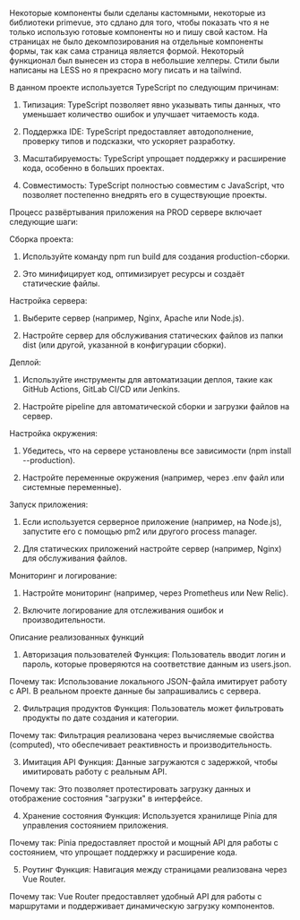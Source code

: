 Некоторые компоненты были сделаны кастомными, некоторые из библиотеки primevue, это сдлано для того, чтобы показать что я не только использую готовые компоненты но и пишу свой кастом.
На страницах не было декомпозирования на отдельные компоненты формы, так как сама страница является формой.
Некоторый функционал был вынесен из стора в небольшие хелперы.
Стили были написаны на LESS но я прекрасно могу писать и на tailwind.


В данном проекте используется TypeScript по следующим причинам:

1. Типизация: TypeScript позволяет явно указывать типы данных, что уменьшает количество ошибок и улучшает читаемость кода.

2. Поддержка IDE: TypeScript предоставляет автодополнение, проверку типов и подсказки, что ускоряет разработку.

3. Масштабируемость: TypeScript упрощает поддержку и расширение кода, особенно в больших проектах.

4. Совместимость: TypeScript полностью совместим с JavaScript, что позволяет постепенно внедрять его в существующие проекты.

Процесс развёртывания приложения на PROD сервере включает следующие шаги:

Сборка проекта:

1. Используйте команду npm run build для создания production-сборки.

2. Это минифицирует код, оптимизирует ресурсы и создаёт статические файлы.

Настройка сервера:

1. Выберите сервер (например, Nginx, Apache или Node.js).

2. Настройте сервер для обслуживания статических файлов из папки dist (или другой, указанной в конфигурации сборки).

Деплой:

1. Используйте инструменты для автоматизации деплоя, такие как GitHub Actions, GitLab CI/CD или Jenkins.

2. Настройте pipeline для автоматической сборки и загрузки файлов на сервер.

Настройка окружения:

1. Убедитесь, что на сервере установлены все зависимости (npm install --production).

2. Настройте переменные окружения (например, через .env файл или системные переменные).

Запуск приложения:

1. Если используется серверное приложение (например, на Node.js), запустите его с помощью pm2 или другого process manager.

2. Для статических приложений настройте сервер (например, Nginx) для обслуживания файлов.

Мониторинг и логирование:

1. Настройте мониторинг (например, через Prometheus или New Relic).

2. Включите логирование для отслеживания ошибок и производительности.

Описание реализованных функций

1. Авторизация пользователей
   Функция: Пользователь вводит логин и пароль, которые проверяются на соответствие данным из users.json.

Почему так: Использование локального JSON-файла имитирует работу с API. В реальном проекте данные бы запрашивались с сервера.

2. Фильтрация продуктов
   Функция: Пользователь может фильтровать продукты по дате создания и категории.

Почему так: Фильтрация реализована через вычисляемые свойства (computed), что обеспечивает реактивность и производительность.

3. Имитация API
   Функция: Данные загружаются с задержкой, чтобы имитировать работу с реальным API.

Почему так: Это позволяет протестировать загрузку данных и отображение состояния "загрузки" в интерфейсе.

4. Хранение состояния
   Функция: Используется хранилище Pinia для управления состоянием приложения.

Почему так: Pinia предоставляет простой и мощный API для работы с состоянием, что упрощает поддержку и расширение кода.

5. Роутинг
   Функция: Навигация между страницами реализована через Vue Router.

Почему так: Vue Router предоставляет удобный API для работы с маршрутами и поддерживает динамическую загрузку компонентов.
